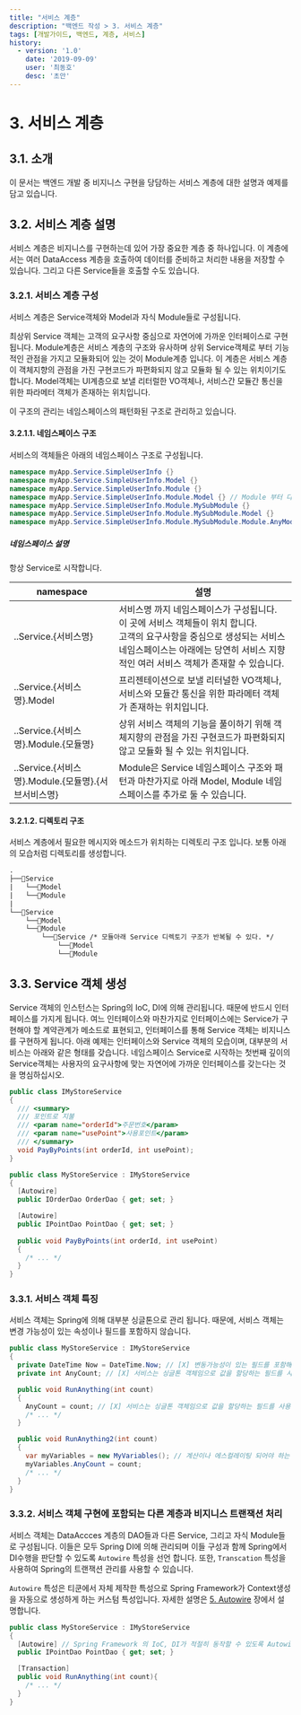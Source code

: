 ```yaml
---
title: "서비스 계층"
description: "백엔드 작성 > 3. 서비스 계층"
tags: [개발가이드, 백엔드, 계층, 서비스]
history:
  - version: '1.0'
    date: '2019-09-09'
    user: '최동호'
    desc: '초안'
---
```

# 3. 서비스 계층

## 3.1. 소개
이 문서는 백엔드 개발 중 비지니스 구현을 당담하는 서비스 계층에 대한 설명과 예제를 담고 있습니다.

## 3.2. 서비스 계층 설명
서비스 계층은 비지니스를 구현하는데 있어 가장 중요한 계층 중 하나입니다.
이 계층에서는 여러 DataAccess 계층을 호출하여 데이터를 준비하고 처리한 내용을 저장할 수 있습니다. 그리고 다른 Service들을 호출할 수도 있습니다.

### 3.2.1. 서비스 계층 구성
서비스 계층은 Service객체와 Model과 자식 Module들로 구성됩니다.

최상위 Service 객체는 고객의 요구사항 중심으로 자연어에 가까운 인터페이스로 구현됩니다.
Module계층은 서비스 계층의 구조와 유사하며 상위 Service객체로 부터 기능적인 관점을 가지고 모듈화되어 있는 것이 Module계층 입니다. 이 계층은 서비스 계층이 객체지향의 관점을 가진 구현코드가 파편화되지 않고 모듈화 될 수 있는 위치이기도 합니다.
Model객체는 UI계층으로 보낼 리터럴한 VO객체나, 서비스간 모듈간 통신을 위한 파라메터 객체가 존재하는 위치입니다.

이 구조의 관리는 네임스페이스의 패턴화된 구조로 관리하고 있습니다.

#### 3.2.1.1. 네임스페이스 구조
서비스의 객체들은 아래의 네임스페이스 구조로 구성됩니다.

```cs
namespace myApp.Service.SimpleUserInfo {}
namespace myApp.Service.SimpleUserInfo.Model {}
namespace myApp.Service.SimpleUserInfo.Module {}
namespace myApp.Service.SimpleUserInfo.Module.Model {} // Module 부터 다시 Service의 namespace 패턴을 반복한다
namespace myApp.Service.SimpleUserInfo.Module.MySubModule {}
namespace myApp.Service.SimpleUserInfo.Module.MySubModule.Model {}
namespace myApp.Service.SimpleUserInfo.Module.MySubModule.Module.AnyModules {}
```

##### 네임스페이스 설명
항상 Service로 시작합니다.

| namespace | 설명 |
| --- | --- |
| ..Service.{서비스명} | 서비스명 까지 네임스페이스가 구성됩니다. 이 곳에 서비스 객체들이 위치 합니다.<br/>고객의 요구사항을 중심으로 생성되는 서비스 네임스페이스는 아래에는 당연히 서비스 지향적인 여러 서비스 객체가 존재할 수 있습니다. |
| ..Service.{서비스명}.Model | 프리젠테이션으로 보낼 리터널한 VO객체나, 서비스와 모듈간 통신을 위한 파라메터 객체가 존재하는 위치입니다. |
| ..Service.{서비스명}.Module.{모듈명} | 상위 서비스 객체의 기능을 풀이하기 위해 객체지향의 관점을 가진 구현코드가 파편화되지 않고 모듈화 될 수 있는 위치입니다. |
| ..Service.{서비스명}.Module.{모듈명}.{서브서비스명} | Module은 Service 네임스페이스 구조와 패턴과 마찬가지로 아래 Model, Module 네임스페이스를 추가로 둘 수 있습니다. |

#### 3.2.1.2. 디렉토리 구조
서비스 계층에서 필요한 메시지와 메소드가 위치하는 디렉토리 구조 입니다.
보통 아래의 모습처럼 디렉토리를 생성합니다.

```diff
.
├──📁Service
|   └──📁Model
|   └──📁Module
|
└──📁Service
    └──📁Model
    └──📁Module
        └──📁Service /* 모듈아래 Service 디렉토기 구조가 반복될 수 있다. */
            └──📁Model
            └──📁Module
```

## 3.3. Service 객체 생성
Service 객체의 인스턴스는 Spring의 IoC, DI에 의해 관리됩니다. 때문에 반드시 인터페이스를 가지게 됩니다.
여느 인터페이스와 마찬가지로 인터페이스에는 Service가 구현해야 할 계약관계가 메소드로 표현되고, 인터페이스를 통해 Service 객체는 비지니스를 구현하게 됩니다.
아래 예제는 인터페이스와 Service 객체의 모습이며, 대부분의 서비스는 아래와 같은 형태를 갖습니다.
네임스페이스 Service로 시작하는 첫번째 깊이의 Service객체는 사용자의 요구사항에 맞는 자연어에 가까운 인터페이스를 갖는다는 것을 명심하십시오.
```cs
public class IMyStoreService
{
  /// <summary>
  /// 포인트로 지불
  /// <param name="orderId">주문번호</param>
  /// <param name="usePoint">사용포인트</param>
  /// </summary>
  void PayByPoints(int orderId, int usePoint);
}

public class MyStoreService : IMyStoreService
{
  [Autowire]
  public IOrderDao OrderDao { get; set; }

  [Autowire]
  public IPointDao PointDao { get; set; }
  
  public void PayByPoints(int orderId, int usePoint)
  {
    /* ... */
  }
}
```

### 3.3.1. 서비스 객체 특징
서비스 객체는 Spring에 의해 대부분 싱글톤으로 관리 됩니다.
때문에, 서비스 객체는 변경 가능성이 있는 속성이나 필드를 포함하지 않습니다.

```cs
public class MyStoreService : IMyStoreService
{
  private DateTime Now = DateTime.Now; // [X] 변동가능성이 있는 필드를 포함해서는 안됩니다.
  private int AnyCount; // [X] 서비스는 싱글톤 객체임으로 값을 할당하는 필드를 사용해서는 안됩니다.

  public void RunAnything(int count)
  {
    AnyCount = count; // [X] 서비스는 싱글톤 객체임으로 값을 할당하는 필드를 사용해서는 안됩니다.
    /* ... */
  }

  public void RunAnything2(int count)
  {
    var myVariables = new MyVariables(); // 계산이나 에스컬레이팅 되어야 하는 변수들의 집합은 객체로 생성하여 직접 인스턴스를 관리하거나 파라메터로 전달해야 합니다.
    myVariables.AnyCount = count;
    /* ... */
  }
}
```

### 3.3.2. 서비스 객체 구현에 포함되는 다른 계층과 비지니스 트랜잭션 처리
서비스 객체는 DataAccces 계층의 DAO들과 다른 Service, 그리고 자식 Module들로 구성됩니다.
이들은 모두 Spring DI에 의해 관리되며 이들 구성과 함께 Spring에서 DI수행을 판단할 수 있도록 `Autowire` 특성을 선언 합니다.
또한, `Transcation` 특성을 사용하여 Spring의 트랜잭션 관리를 사용할 수 있습니다.

`Autowire` 특성은 티쿤에서 자체 제작한 특성으로 Spring Framework가 Context생성을 자동으로 생성하게 하는 커스텀 특성입니다.
자세한 설명은 [5. Autowire](/pages/devguide/backend/autowire.html) 장에서 설명합니다.
```cs
public class MyStoreService : IMyStoreService
{
  [Autowire] // Spring Framework 의 IoC, DI가 적절히 동작할 수 있도록 Autowire 특성을 선언합니다.
  public IPointDao PointDao { get; set; }

  [Transaction]
  public void RunAnything(int count){
    /* ... */
  }
}
```
